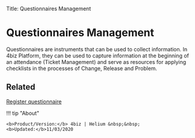 Title: Questionnaires Management

# Questionnaires Management

Questionnaires are instruments that can be used to collect information. In 4biz Platform, they can be used to capture information at the beginning of an attendance (Ticket Management) and serve as resources for applying checklists in the processes of Change, Release and Problem.

## Related

[Register questionnaire][1]

[1]:/en-us/4biz-helium/platform-administration/questionnaires/questionaires-management/register-questionnaire.html


!!! tip "About"

    <b>Product/Version:</b> 4biz | Helium &nbsp;&nbsp;
    <b>Updated:</b>11/03/2020
	

	
